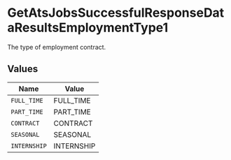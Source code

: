 # GetAtsJobsSuccessfulResponseDataResultsEmploymentType1

The type of employment contract.


## Values

| Name         | Value        |
| ------------ | ------------ |
| `FULL_TIME`  | FULL_TIME    |
| `PART_TIME`  | PART_TIME    |
| `CONTRACT`   | CONTRACT     |
| `SEASONAL`   | SEASONAL     |
| `INTERNSHIP` | INTERNSHIP   |